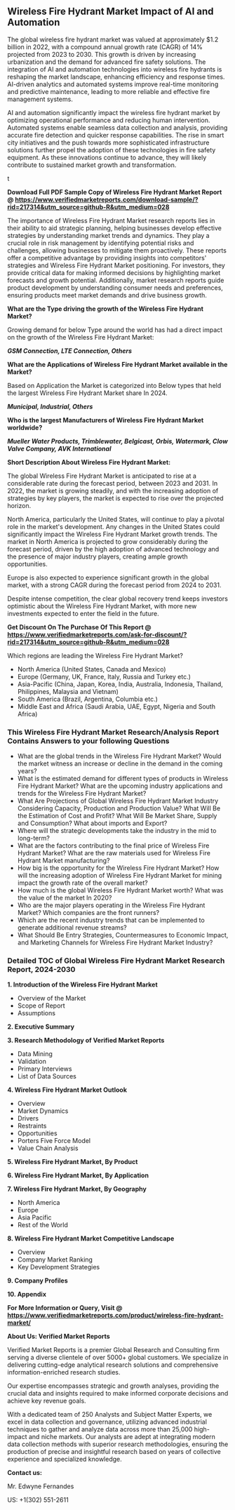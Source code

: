 <h2>Wireless Fire Hydrant Market Impact of AI and Automation</h2><p>The global wireless fire hydrant market was valued at approximately $1.2 billion in 2022, with a compound annual growth rate (CAGR) of 14% projected from 2023 to 2030. This growth is driven by increasing urbanization and the demand for advanced fire safety solutions. The integration of AI and automation technologies into wireless fire hydrants is reshaping the market landscape, enhancing efficiency and response times. AI-driven analytics and automated systems improve real-time monitoring and predictive maintenance, leading to more reliable and effective fire management systems.</p><p>AI and automation significantly impact the wireless fire hydrant market by optimizing operational performance and reducing human intervention. Automated systems enable seamless data collection and analysis, providing accurate fire detection and quicker response capabilities. The rise in smart city initiatives and the push towards more sophisticated infrastructure solutions further propel the adoption of these technologies in fire safety equipment. As these innovations continue to advance, they will likely contribute to sustained market growth and transformation.</p>t</p><p id="" class=""><strong>Download Full PDF Sample Copy of Wireless Fire Hydrant Market Report @ <a href="https://www.verifiedmarketreports.com/download-sample/?rid=217314&utm_source=github-R&utm_medium=028" target="_blank">https://www.verifiedmarketreports.com/download-sample/?rid=217314&utm_source=github-R&utm_medium=028</a></strong></p><p>The importance of&nbsp;Wireless Fire Hydrant Market research reports lies in their ability to aid strategic planning, helping businesses develop effective strategies by understanding market trends and dynamics. They play a crucial role in risk management by identifying potential risks and challenges, allowing businesses to mitigate them proactively. These reports offer a competitive advantage by providing insights into competitors' strategies and Wireless Fire Hydrant Market positioning. For investors, they provide critical data for making informed decisions by highlighting market forecasts and growth potential. Additionally, market research reports guide product development by understanding consumer needs and preferences, ensuring products meet market demands and drive business growth.</p><p><strong>What are the&nbsp;Type driving the growth of the Wireless Fire Hydrant Market?</strong></p><p id="" class="">Growing demand for below Type around the world has had a direct impact on the growth of the Wireless Fire Hydrant Market:</p><em><strong>GSM Connection, LTE Connection, Others</strong></em></p><strong>What are the&nbsp;Applications&nbsp;of Wireless Fire Hydrant Market available in the Market?</strong></p><p id="" class="">Based on Application the Market is categorized into Below types that held the largest Wireless Fire Hydrant Market share In 2024.</p><em><strong>Municipal, Industrial, Others</strong></em></p><strong>Who is the largest Manufacturers of Wireless Fire Hydrant Market worldwide?</strong></p><p><em><strong>Mueller Water Products, Trimblewater, Belgicast, Orbis, Watermark, Clow Valve Company, AVK International</strong></em></p><p id="" class=""><strong>Short Description About Wireless Fire Hydrant Market:</strong></p><p>The global Wireless Fire Hydrant Market is anticipated to rise at a considerable rate during the forecast period, between 2023 and 2031. In 2022, the market is growing steadily, and with the increasing adoption of strategies by key players, the market is expected to rise over the projected horizon.</p><p>North America, particularly the United States, will continue to play a pivotal role in the market's development. Any changes in the United States could significantly impact the Wireless Fire Hydrant Market growth trends. The market in North America is projected to grow considerably during the forecast period, driven by the high adoption of advanced technology and the presence of major industry players, creating ample growth opportunities.</p><p>Europe is also expected to experience significant growth in the global market, with a strong CAGR during the forecast period from 2024 to 2031.</p><p>Despite intense competition, the clear global recovery trend keeps investors optimistic about the Wireless Fire Hydrant Market, with more new investments expected to enter the field in the future.</p><p id="" class=""><strong>Get Discount On The Purchase Of This Report @ <a href="https://www.verifiedmarketreports.com/ask-for-discount/?rid=217314&utm_source=github-R&utm_medium=028" target="_blank">https://www.verifiedmarketreports.com/ask-for-discount/?rid=217314&utm_source=github-R&utm_medium=028</a></strong></p>Which regions are leading the Wireless Fire Hydrant Market?</p><ul><li>North America (United States, Canada and Mexico)</li><li>Europe (Germany, UK, France, Italy, Russia and Turkey etc.)</li><li>Asia-Pacific (China, Japan, Korea, India, Australia, Indonesia, Thailand, Philippines, Malaysia and Vietnam)</li><li>South America (Brazil, Argentina, Columbia etc.)</li><li>Middle East and Africa (Saudi Arabia, UAE, Egypt, Nigeria and South Africa)</li></ul><h3 id="" class="">This Wireless Fire Hydrant Market Research/Analysis Report Contains Answers to your following Questions</h3><ul><li>What are the global trends in the Wireless Fire Hydrant Market? Would the market witness an increase or decline in the demand in the coming years?</li><li>What is the estimated demand for different types of products in Wireless Fire Hydrant Market? What are the upcoming industry applications and trends for the Wireless Fire Hydrant Market?</li><li>What Are Projections of Global Wireless Fire Hydrant Market Industry Considering Capacity, Production and Production Value? What Will Be the Estimation of Cost and Profit? What Will Be Market Share, Supply and Consumption? What about imports and Export?</li><li>Where will the strategic developments take the industry in the mid to long-term?</li><li>What are the factors contributing to the final price of Wireless Fire Hydrant Market? What are the raw materials used for Wireless Fire Hydrant Market manufacturing?</li><li>How big is the opportunity for the Wireless Fire Hydrant Market? How will the increasing adoption of Wireless Fire Hydrant Market for mining impact the growth rate of the overall market?</li><li>How much is the global Wireless Fire Hydrant Market worth? What was the value of the market In 2020?</li><li>Who are the major players operating in the Wireless Fire Hydrant Market? Which companies are the front runners?</li><li>Which are the recent industry trends that can be implemented to generate additional revenue streams?</li><li>What Should Be Entry Strategies, Countermeasures to Economic Impact, and Marketing Channels for Wireless Fire Hydrant Market Industry?</li></ul><h3 id="" class="">Detailed TOC of Global Wireless Fire Hydrant Market Research Report, 2024-2030</h3><p id="" class=""><strong>1. Introduction of the Wireless Fire Hydrant Market</strong></p><ul><li>Overview of the Market</li><li>Scope of Report</li><li>Assumptions</li></ul><p id="" class=""><strong>2. Executive Summary</strong></p><p id="" class=""><strong>3. Research Methodology of Verified Market Reports</strong></p><ul><li>Data Mining</li><li>Validation</li><li>Primary Interviews</li><li>List of Data Sources</li></ul><p id="" class=""><strong>4. Wireless Fire Hydrant Market Outlook</strong></p><ul><li>Overview</li><li>Market Dynamics</li><li>Drivers</li><li>Restraints</li><li>Opportunities</li><li>Porters Five Force Model</li><li>Value Chain Analysis</li></ul><p id="" class=""><strong>5. Wireless Fire Hydrant Market, By Product</strong></p><p id="" class=""><strong>6. Wireless Fire Hydrant Market, By Application</strong></p><p id="" class=""><strong>7. Wireless Fire Hydrant Market, By Geography</strong></p><ul><li>North America</li><li>Europe</li><li>Asia Pacific</li><li>Rest of the World</li></ul><p id="" class=""><strong>8. Wireless Fire Hydrant Market Competitive Landscape</strong></p><ul><li>Overview</li><li>Company Market Ranking</li><li>Key Development Strategies</li></ul><p id="" class=""><strong>9. Company Profiles</strong></p><p id="" class=""><strong>10. Appendix</strong></p><p id="" class=""><strong>For More Information or Query, Visit @ <a href="https://www.verifiedmarketreports.com/product/wireless-fire-hydrant-market/" target="_blank">https://www.verifiedmarketreports.com/product/wireless-fire-hydrant-market/</a></strong></p><p id="" class=""><strong>About Us: Verified Market Reports</strong></p><p id="" class="">Verified Market Reports is a premier Global Research and Consulting firm serving a diverse clientele of over 5000+ global customers. We specialize in delivering cutting-edge analytical research solutions and comprehensive information-enriched research studies.</p><p id="" class="">Our expertise encompasses strategic and growth analyses, providing the crucial data and insights required to make informed corporate decisions and achieve key revenue goals.</p><p id="" class="">With a dedicated team of 250 Analysts and Subject Matter Experts, we excel in data collection and governance, utilizing advanced industrial techniques to gather and analyze data across more than 25,000 high-impact and niche markets. Our analysts are adept at integrating modern data collection methods with superior research methodologies, ensuring the production of precise and insightful research based on years of collective experience and specialized knowledge.</p><p id="" class=""><strong>Contact us:</strong></p><p id="" class="">Mr. Edwyne Fernandes</p><p id="" class="">US: +1(302) 551-2611</p>